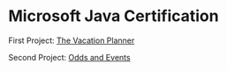 # Microsoft Java Certification 
<p> First Project: <a href="https://repl.it/@lezzles11/vacationPlanner"> The Vacation Planner </a> </p> 
<p> Second Project: <a href="https://repl.it/@lezzles11/OddsAndEvens"> Odds and Events </a> </p>

